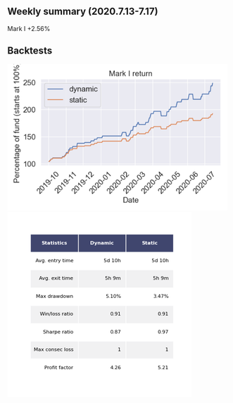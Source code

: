 ## Weekly summary (2020.7.13-7.17)

Mark I  +2.56%


## Backtests
<img src="figures/MarkI_return.png" width="500"> ![Image](/figures/table_MarkI.png)  


